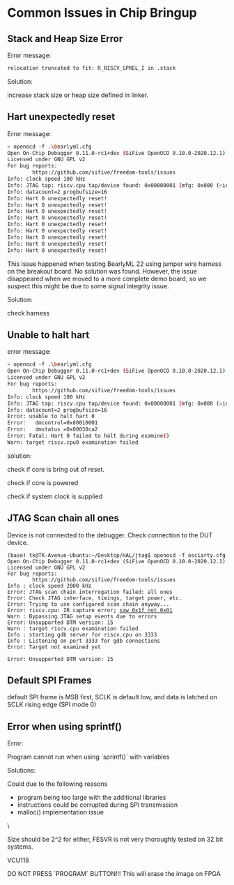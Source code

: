 # Common Issues in Chip Bringup



## Stack and Heap Size Error

Error message:

```bash
relocation truncated to fit: R_RISCV_GPREL_I in .stack
```

Solution:&#x20;

increase stack size or heap size defined in linker.





## Hart unexpectedly reset

Error message:

```bash
> openocd -f .\bearlyml.cfg
Open On-Chip Debugger 0.11.0-rc1+dev (SiFive OpenOCD 0.10.0-2020.12.1)
Licensed under GNU GPL v2
For bug reports:
        https://github.com/sifive/freedom-tools/issues
Info: clock speed 100 kHz
Info: JTAG tap: riscv.cpu tap/device found: 0x00000001 (mfg: 0x000 (<invalid>), part: 0x0000, ver: 0x0)
Info: datacount=2 progbufsize=16
Info: Hart 0 unexpectedly reset!
Info: Hart 0 unexpectedly reset!
Info: Hart 0 unexpectedly reset!
Info: Hart 0 unexpectedly reset!
Info: Hart 0 unexpectedly reset!
Info: Hart 0 unexpectedly reset!
Info: Hart 0 unexpectedly reset!
Info: Hart 0 unexpectedly reset!
Info: Hart 0 unexpectedly reset!

```

This issue happened when testing BearlyML 22 using jumper wire harness on the breakout board. No solution was found. However, the issue disappeared when we moved to a more complete demo board, so we suspect this might be due to some signal integrity issue.

Solution:

check harness





## Unable to halt hart

error message:

```bash
> openocd -f .\bearlyml.cfg
Open On-Chip Debugger 0.11.0-rc1+dev (SiFive OpenOCD 0.10.0-2020.12.1)
Licensed under GNU GPL v2
For bug reports:
        https://github.com/sifive/freedom-tools/issues
Info: clock speed 100 kHz
Info: JTAG tap: riscv.cpu tap/device found: 0x00000001 (mfg: 0x000 (<invalid>), part: 0x0000, ver: 0x0)
Info: datacount=2 progbufsize=16
Error: unable to halt hart 0
Error:   dmcontrol=0x80010001
Error:   dmstatus =0x00030ca2
Error: Fatal: Hart 0 failed to halt during examine()
Warn: target riscv.cpu0 examination failed     
```

solution:

check if core is bring out of reset.

check if core is powered

check if system clock is supplied





## JTAG Scan chain all ones

Device is not connected to the debugger. Check connection to the DUT device.

<pre class="language-bash"><code class="lang-bash">(base) tk@TK-Avenue-Ubuntu:~/Desktop/HAL/jtag$ openocd -f osciarty.cfg 
Open On-Chip Debugger 0.11.0-rc1+dev (SiFive OpenOCD 0.10.0-2020.12.1)
Licensed under GNU GPL v2
For bug reports:
        https://github.com/sifive/freedom-tools/issues
Info : clock speed 2000 kHz
Error: JTAG scan chain interrogation failed: all ones
Error: Check JTAG interface, timings, target power, etc.
Error: Trying to use configured scan chain anyway...
Error: riscv.cpu: IR capture error; <a data-footnote-ref href="#user-content-fn-1">saw 0x1f not 0x01</a>
Warn : Bypassing JTAG setup events due to errors
Error: Unsupported DTM version: 15
Warn : target riscv.cpu examination failed
Info : starting gdb server for riscv.cpu on 3333
Info : Listening on port 3333 for gdb connections
Error: Target not examined yet

Error: Unsupported DTM version: 15
</code></pre>



## Default SPI Frames

default SPI frame is MSB first, SCLK is default low, and data is latched on SCLK rising edge (SPI mode 0)



## Error when using sprintf()

Error:

Program cannot run when using \`sprintf()\` with variables

Solutions:

Could due to the following reasons

* program being too large with the additional libraries
* instructions could be corrupted during SPI transmission
* malloc() implementation issue

\






Size should be 2^2 for either, FESVR is not very thoroughly tested on 32 bit systems.





VCU118

DO NOT PRESS \`PROGRAM\` BUTTON!!! This will erase the image on FPGA



[^1]: all ones here
